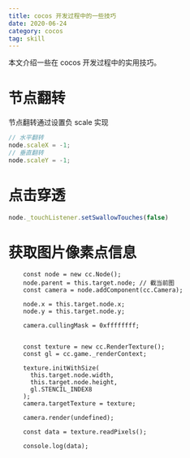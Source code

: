 ```yaml
---
title: cocos 开发过程中的一些技巧
date: 2020-06-24
category: cocos
tag: skill
---
```


本文介绍一些在 cocos 开发过程中的实用技巧。

<!-- more -->

# 节点翻转

节点翻转通过设置负 scale 实现
```js
// 水平翻转
node.scaleX = -1;
// 垂直翻转
node.scaleY = -1;
```

# 点击穿透

```js
node._touchListener.setSwallowTouches(false)
```

# 获取图片像素点信息

```
    const node = new cc.Node();
    node.parent = this.target.node; // 截当前图
    const camera = node.addComponent(cc.Camera);

    node.x = this.target.node.x;
    node.y = this.target.node.y;

    camera.cullingMask = 0xffffffff;


    const texture = new cc.RenderTexture();
    const gl = cc.game._renderContext;

    texture.initWithSize(
      this.target.node.width,
      this.target.node.height,
      gl.STENCIL_INDEX8
    );
    camera.targetTexture = texture;

    camera.render(undefined);

    const data = texture.readPixels();

    console.log(data);
```


